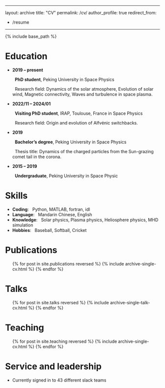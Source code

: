 
---
layout: archive
title: "CV"
permalink: /cv/
author_profile: true
redirect_from:
  - /resume
---

{% include base_path %}

Education
======
* **2019 – present**

  &nbsp; __PhD student__, Peking University in Space Physics
  
  &nbsp; Research field: Dynamics of the solar atmosphere, Evolution of solar wind, Magnetic connectivity, Waves and turbulence in space plasma.

* **2022/11 – 2024/01**

  &nbsp; __Visiting PhD student__, IRAP, Toulouse, France in Space Physics

  &nbsp; Research field: Origin and evolution of Alfvénic switchbacks.
  

* **2019**

  &nbsp; __Bachelor’s degree__, Peking University in Space Physics

  &nbsp; Thesis title: Dynamics of the charged particles from the Sun-grazing comet tail in the corona.

* **2015 – 2019**

  &nbsp; __Undergraduate__, Peking University in Space Physic
  
Skills
======
* __Coding__: &nbsp; Python, MATLAB, fortran, idl
* __Language__: &nbsp;  Mandarin Chinese, English
* __Knowledge__: &nbsp;  Solar physics, Plasma physics, Heliosphere physics, MHD simulation
* __Hobbies__: &nbsp;  Baseball, Softball, Cricket

Publications
======
  <ul>{% for post in site.publications reversed %}
    {% include archive-single-cv.html %}
  {% endfor %}</ul>
  
Talks
======
  <ul>{% for post in site.talks reversed %}
    {% include archive-single-talk-cv.html  %}
  {% endfor %}</ul>
  
Teaching
======
  <ul>{% for post in site.teaching reversed %}
    {% include archive-single-cv.html %}
  {% endfor %}</ul>
  
Service and leadership
======
* Currently signed in to 43 different slack teams
